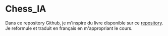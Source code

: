 # Chess_IA
Dans ce repository Github, je m'inspire du livre disponible sur ce [repository](https://github.com/asdfjkl/neural_network_chess).
Je reformule et traduit en français en m'appropriant le cours.
